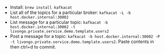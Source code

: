* Install: `brew install kafkacat`
* List all of the topics for a particular broker: `kafkacat -L -b host.docker.internal:30002`
* List message for a particular topic: `kafkacat -b host.docker.internal:30002 -t livongo.private.service.demo.template.users2`
* Post a message for a topic: `kafkacat -b host.docker.internal:30002 -P -t livongo.private.service.demo.template.users2`.  Paste contents in then ctrl+d to commit.

